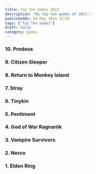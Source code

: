 ```yaml
---
title: Top Ten Games 2022
description: "My top ten games of 2022."
publishedAt: 04 May 2024 12:45
tags: ["Top Ten Games"]
draft: false
category: games
---
```


### 10. Prodeus

### 9. Citizen Sleeper

### 8. Return to Monkey Island

### 7. Stray

### 6. Tinykin

### 5. Pentiment

### 4. God of War Ragnarök

### 3. Vampire Survivors

### 2. Norco

### 1. Elden Ring
